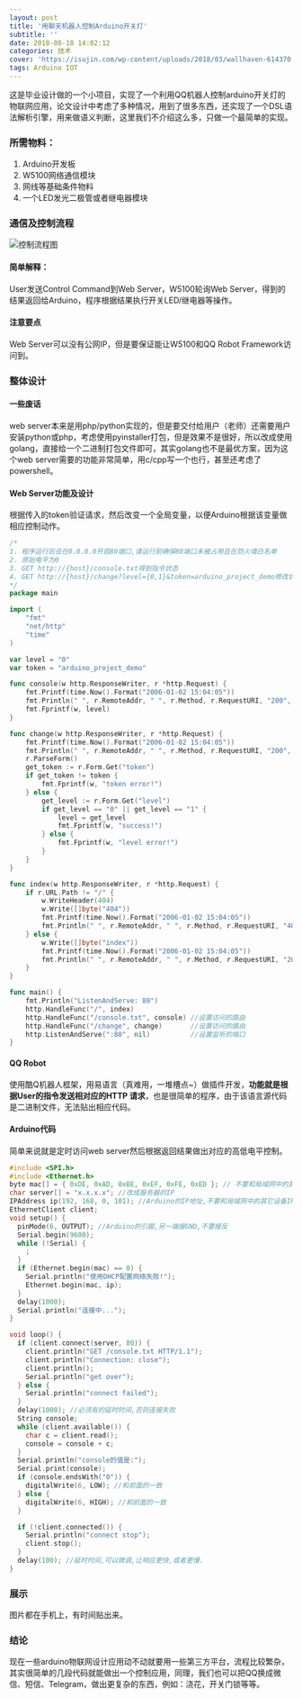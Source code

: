 ```yaml
---
layout: post
title: '用聊天机器人控制Arduino开关灯'
subtitle: ''
date: 2018-08-18 14:02:12
categories: 技术
cover: 'https://isujin.com/wp-content/uploads/2018/03/wallhaven-614370.jpg'
tags: Arduino IOT
---
```


这是毕业设计做的一个小项目，实现了一个利用QQ机器人控制arduino开关灯的物联网应用，论文设计中考虑了多种情况，用到了很多东西，还实现了一个DSL语法解析引擎，用来做语义判断，这里我们不介绍这么多，只做一个最简单的实现。

### 所需物料：
1. Arduino开发板
2. W5100网络通信模块
3. 网线等基础条件物料
4. 一个LED发光二极管或者继电器模块

### 通信及控制流程
![控制流程图](https://upload-images.jianshu.io/upload_images/2348227-0e061b3d368d20a8.png?imageMogr2/auto-orient/strip%7CimageView2/2/w/1240)

####  简单解释：
User发送Control Command到Web Server，W5100轮询Web Server，得到的结果返回给Arduino，程序根据结果执行开关LED/继电器等操作。

#### 注意要点
Web Server可以没有公网IP，但是要保证能让W5100和QQ Robot Framework访问到。

### 整体设计
#### 一些废话
web server本来是用php/python实现的，但是要交付给用户（老师）还需要用户安装python或php，考虑使用pyinstaller打包，但是效果不是很好，所以改成使用golang，直接给一个二进制打包文件即可，其实golang也不是最优方案，因为这个web server需要的功能非常简单，用c/cpp写一个也行，甚至还考虑了powershell。

#### Web Server功能及设计
根据传入的token验证请求，然后改变一个全局变量，以便Arduino根据该变量做相应控制动作。
```go
/*
1. 程序运行后会在0.0.0.0开启80端口,请运行前确保80端口未被占用且在防火墙白名单
2. 原始电平为0
3. GET http://{host}/console.txt得到指令状态
4. GET http://{host}/change?level={0,1}&token=arduino_project_demo修改状态
*/
package main

import (
	"fmt"
	"net/http"
	"time"
)

var level = "0"
var token = "arduino_project_demo"

func console(w http.ResponseWriter, r *http.Request) {
	fmt.Printf(time.Now().Format("2006-01-02 15:04:05"))
	fmt.Println(" ", r.RemoteAddr, " ", r.Method, r.RequestURI, "200", r.Proto)
	fmt.Fprintf(w, level)
}

func change(w http.ResponseWriter, r *http.Request) {
	fmt.Printf(time.Now().Format("2006-01-02 15:04:05"))
	fmt.Println(" ", r.RemoteAddr, " ", r.Method, r.RequestURI, "200", r.Proto)
	r.ParseForm()
	get_token := r.Form.Get("token")
	if get_token != token {
		fmt.Fprintf(w, "token error!")
	} else {
		get_level := r.Form.Get("level")
		if get_level == "0" || get_level == "1" {
			level = get_level
			fmt.Fprintf(w, "success!")
		} else {
			fmt.Fprintf(w, "level error!")
		}
	}
}

func index(w http.ResponseWriter, r *http.Request) {
	if r.URL.Path != "/" {
		w.WriteHeader(404)
		w.Write([]byte("404"))
		fmt.Printf(time.Now().Format("2006-01-02 15:04:05"))
		fmt.Println(" ", r.RemoteAddr, " ", r.Method, r.RequestURI, "404", " ", r.Proto)
	} else {
		w.Write([]byte("index"))
		fmt.Printf(time.Now().Format("2006-01-02 15:04:05"))
		fmt.Println(" ", r.RemoteAddr, " ", r.Method, r.RequestURI, "200", r.Proto)
	}
}

func main() {
	fmt.Println("ListenAndServe: 80")
	http.HandleFunc("/", index)
	http.HandleFunc("/console.txt", console) //设置访问的路由
	http.HandleFunc("/change", change)       //设置访问的路由
	http.ListenAndServe(":80", nil)          //设置监听的端口
}
```

#### QQ Robot
使用酷Q机器人框架，用易语言（真难用，一堆槽点~）做插件开发，**功能就是根据User的指令发送相对应的HTTP 请求**，也是很简单的程序，由于该语言源代码是二进制文件，无法贴出相应代码。

#### Arduino代码
简单来说就是定时访问web server然后根据返回结果做出对应的高低电平控制。
```c
#include <SPI.h>
#include <Ethernet.h>
byte mac[] = { 0xDE, 0xAD, 0xBE, 0xEF, 0xFE, 0xED }; // 不要和局域网中的其它设备MAC地址冲突,一般不需要修改
char server[] = "x.x.x.x"; //改成服务器的IP
IPAddress ip(192, 168, 0, 101); //Arduino的IP地址,不要和局域网中的其它设备IP地址冲突
EthernetClient client;
void setup() {
  pinMode(6, OUTPUT); //Arduino的引脚,另一端接GND,不要接反
  Serial.begin(9600);
  while (!Serial) {
    ;
  }
  if (Ethernet.begin(mac) == 0) {
    Serial.println("使用DHCP配置网络失败!");
    Ethernet.begin(mac, ip);
  }
  delay(1000);
  Serial.println("连接中...");
}

void loop() {
  if (client.connect(server, 80)) {
    client.println("GET /console.txt HTTP/1.1");
    client.println("Connection: close");
    client.println();
    Serial.println("get over");
  } else {
    Serial.println("connect failed");
  }
  delay(1000); //必须有的延时时间,否则连接失败
  String console;
  while (client.available()) {
    char c = client.read();
    console = console + c;
  }
  Serial.println("console的值是:");
  Serial.print(console);
  if (console.endsWith("0")) {
    digitalWrite(6, LOW); //和前面的一致
  } else {
    digitalWrite(6, HIGH); //和前面的一致
  }

  if (!client.connected()) {
    Serial.println("connect stop");
    client.stop();
  }
  delay(100); //延时时间,可以微调,让响应更快,或者更慢.
}
```
### 展示
图片都在手机上，有时间贴出来。

### 结论
现在一些arduino物联网设计应用动不动就要用一些第三方平台，流程比较繁杂，其实很简单的几段代码就能做出一个控制应用，同理，我们也可以把QQ换成微信、短信、Telegram，做出更复杂的东西，例如：浇花，开关门锁等等。
